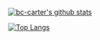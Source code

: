 [![bc-carter's github stats](https://github-readme-stats.vercel.app/api?username=bc-carter&show_icons=true&theme=dark)](https://github.com/anuraghazra/github-readme-stats)

[![Top Langs](https://github-readme-stats.vercel.app/api/top-langs/?username=bc-carter&show_icons=true&theme=dark)](https://github.com/anuraghazra/github-readme-stats)

